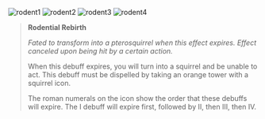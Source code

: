 ![rodent1]
![rodent2]
![rodent3]
![rodent4]

> **Rodential Rebirth**
>
> *Fated to transform into a pterosquirrel when this effect expires. Effect
> canceled upon being hit by a certain action.*
>
> When this debuff expires, you will turn into a squirrel and be unable to act.
> This debuff must be dispelled by taking an orange tower with a squirrel icon.
>
> The roman numerals on the icon show the order that these debuffs will expire.
> The I debuff will expire first, followed by II, then III, then IV.

[rodent1]: /amr/gorai/debuffs/rodential-1.png#debuff
[rodent2]: /amr/gorai/debuffs/rodential-2.png#debuff
[rodent3]: /amr/gorai/debuffs/rodential-3.png#debuff
[rodent4]: /amr/gorai/debuffs/rodential-4.png#debuff
